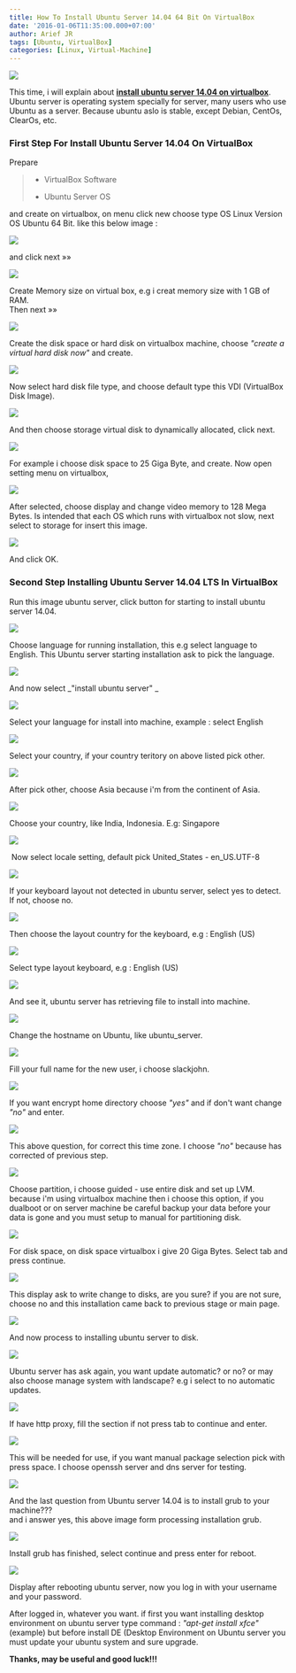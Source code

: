 ```yaml
---
title: How To Install Ubuntu Server 14.04 64 Bit On VirtualBox
date: '2016-01-06T11:35:00.000+07:00'
author: Arief JR
tags: [Ubuntu, VirtualBox]
categories: [Linux, Virtual-Machine]
---
```


![](https://2.bp.blogspot.com/-EB4scJjR3Sw/VoivFDb-UfI/AAAAAAAACi0/PZHz5Jb8Ffo/s1600/ubuntuserver.jpg)

This time, i will explain about [**install ubuntu server 14.04 on virtualbox**](https://tuxnoob.com/tags/linux).  
Ubuntu server is operating system specially for server, many users who use Ubuntu as a server. Because ubuntu aslo is stable, except Debian, CentOs, ClearOs, etc.  

### First Step For Install Ubuntu Server 14.04 On VirtualBox

Prepare   

>   
>   
>   
> * VirtualBox Software
>   
>   
>   
> * Ubuntu Server OS
>   
>   

and create on virtualbox, on menu click new choose type OS Linux Version OS Ubuntu 64 Bit. like this below image :  

![](https://2.bp.blogspot.com/-cU7u_M7epUs/VolERgncfvI/AAAAAAAACjE/wz5NwKToN9s/s1600/Screenshot_20160103_223456.png)

and click next »»  

![](https://4.bp.blogspot.com/-32R3fW2S5zY/VolNAbTGhAI/AAAAAAAACjU/eM4061AjqQ8/s1600/Screenshot_20160103_223509.png)

Create Memory size on virtual box, e.g i creat memory size with 1 GB of RAM.  
Then next »»  

![](https://3.bp.blogspot.com/-PkIbf0z5kcY/VolNidn0pvI/AAAAAAAACjc/hnR997v0CNA/s1600/Screenshot_20160103_223521.png)

Create the disk space or hard disk on virtualbox machine, choose _"create a virtual hard disk now"_ and create.  

![](https://1.bp.blogspot.com/-5qOgH_ou0uc/VolN70133lI/AAAAAAAACjk/nqtgvQx0IdM/s1600/Screenshot_20160103_223530.png)

Now select hard disk file type, and choose default type this VDI (VirtualBox Disk Image).  

![](https://4.bp.blogspot.com/-f82gMz_wzBw/VolOQWnGuxI/AAAAAAAACjs/hJQG3muRebA/s1600/Screenshot_20160103_223543.png)

And then choose storage virtual disk to dynamically allocated, click next.  

![](https://3.bp.blogspot.com/-HLyCneKIowo/VolOgO186II/AAAAAAAACj0/3Ubh9Er2kOo/s1600/Screenshot_20160103_223609.png)

For example i choose disk space to 25 Giga Byte, and create. Now open setting menu on virtualbox,  

![](https://1.bp.blogspot.com/-T-X-WNd5c4I/VolO0n-YZ4I/AAAAAAAACj8/Xs_KmAVXdm0/s1600/Screenshot_20160103_223635.png)

After selected, choose display and change video memory to 128 Mega Bytes. Is intended that each OS which runs with virtualbox not slow, next select to storage for insert this image.  

![](https://4.bp.blogspot.com/-aoJbmmtBg1k/VolPfcAhZ6I/AAAAAAAACkE/FP8ykuKZrTg/s1600/Screenshot_20160103_223705.png)

And click OK.  

### Second Step Installing Ubuntu Server 14.04 LTS In VirtualBox

Run this image ubuntu server, click button for starting to install ubuntu server 14.04.  

![](https://4.bp.blogspot.com/-PUQt3MPXdOs/VoySF7fQwxI/AAAAAAAACkY/RopW5yvtX8E/s1600/Screenshot_20160104_101903.png)

Choose language for running installation, this e.g select language to English. This Ubuntu server starting installation ask to pick the language.  

![](https://1.bp.blogspot.com/-MRdmYcGuY08/VoySFoVq2iI/AAAAAAAACkU/rtiG1ICkyMg/s1600/Screenshot_20160104_101918.png)

And now select _"install ubuntu server" _  

![](https://3.bp.blogspot.com/-yt8Z8TbyrUg/VoySFy9Q2lI/AAAAAAAACkc/BsFNUHov-JQ/s1600/Screenshot_20160104_102141.png)

Select your language for install into machine, example : select English

![](https://4.bp.blogspot.com/-u0k8JerawE8/VoySKc6tkdI/AAAAAAAACl8/LBPwL6RQUkg/s1600/Screenshot_20160104_102157.png)

Select your country, if your country teritory on above listed pick other.  

![](https://1.bp.blogspot.com/-RnL1NTjtEd8/VoySGtTrV4I/AAAAAAAACkk/fRri9K59HY0/s1600/Screenshot_20160104_102214.png)

After pick other, choose Asia because i'm from the continent of Asia.  

![](https://4.bp.blogspot.com/-zmZKBaLjfeM/VoySGwwM1wI/AAAAAAAACks/YMOHM-eh7io/s1600/Screenshot_20160104_102250.png)

Choose your country, like India, Indonesia. E.g: Singapore  

![](https://3.bp.blogspot.com/-FjSObHZl5Sg/VoySHT3ZP1I/AAAAAAAACkw/VtXR6_WLsxY/s1600/Screenshot_20160104_102313.png)

 Now select locale setting, default pick United_States - en_US.UTF-8  

![](https://4.bp.blogspot.com/-FCEBFxA4Vso/VoySHomNBeI/AAAAAAAACk8/3fO-5U2lGqg/s1600/Screenshot_20160104_102505.png)

If your keyboard layout not detected in ubuntu server, select yes to detect. If not, choose no.  

![](https://4.bp.blogspot.com/-wfUdfzvP_ug/VoySIOZmuCI/AAAAAAAAClE/u3rBRwuwd0c/s1600/Screenshot_20160104_102514.png)

Then choose the layout country for the keyboard, e.g : English (US)  

![](https://4.bp.blogspot.com/-DrgvNQetBSk/VoySIhjqZQI/AAAAAAAAClM/yXdQVrpL9kk/s1600/Screenshot_20160104_102528.png)

Select type layout keyboard, e.g : English (US)  

![](https://3.bp.blogspot.com/-CCP52l5hL80/VoySIvkxoEI/AAAAAAAAClQ/_Fvqv1eQqcs/s1600/Screenshot_20160104_102610.png)

And see it, ubuntu server has retrieving file to install into machine.  

![](https://2.bp.blogspot.com/-g4OBIZqyVhU/VoySJahJ_CI/AAAAAAAAClg/CudDsTT2xpU/s1600/Screenshot_20160104_105202.png)

Change the hostname on Ubuntu, like ubuntu_server.  

![](https://2.bp.blogspot.com/-iYUQ3u9j0N4/VoySJ2MJFDI/AAAAAAAACls/GRA8kqbsET8/s1600/Screenshot_20160104_105234.png)

Fill your full name for the new user, i choose slackjohn.  

![](https://2.bp.blogspot.com/-1qwKOYAKgSA/VoySKALE0lI/AAAAAAAACl0/0H3eLMjy3Fs/s1600/Screenshot_20160104_105316.png)

If you want encrypt home directory choose _"yes"_ and if don't want change _"no"_ and enter.  

![](https://3.bp.blogspot.com/-xh3Jad1wgAo/VoySKnLWE2I/AAAAAAAACmA/8hFhO1iAt4o/s1600/Screenshot_20160104_105343.png)

This above question, for correct this time zone. I choose _"no"_ because has corrected of previous step.  

![](https://4.bp.blogspot.com/-umyJINLkxjs/VoySKyIlInI/AAAAAAAACmI/zn2kzYYGnXA/s1600/Screenshot_20160104_114759.png)

Choose partition, i choose guided - use entire disk and set up LVM. because i'm using virtualbox machine then i choose this option, if you dualboot or on server machine be careful backup your data before your data is gone and you must setup to manual for partitioning disk.  

![](https://3.bp.blogspot.com/-mtxBt4YC5jI/VoySLBNb0KI/AAAAAAAACmM/uBnH12oNJUw/s1600/Screenshot_20160104_114833.png)

For disk space, on disk space virtualbox i give 20 Giga Bytes. Select tab and press continue.  

![](https://2.bp.blogspot.com/-FOr7C8lsekI/VoySLk1XZQI/AAAAAAAACmU/h4TBisUVxVI/s1600/Screenshot_20160104_114859.png)

This display ask to write change to disks, are you sure? if you are not sure, choose no and this installation came back to previous stage or main page.  

![](https://1.bp.blogspot.com/-h4BSIfe3aFk/VoySMK6wC8I/AAAAAAAACmc/sLmsw8NQBWs/s1600/Screenshot_20160104_115133.png)

And now process to installing ubuntu server to disk.  

![](https://2.bp.blogspot.com/-SoLSJDbOobw/VoySJNrKYAI/AAAAAAAAClc/cNe83Y1eYPU/s1600/Screenshot_20160104_103738.png)

Ubuntu server has ask again, you want update automatic? or no? or may also choose manage system with landscape? e.g i select to no automatic updates.

![](https://2.bp.blogspot.com/-5mN3iY5Wc_o/VoySMJ-JVnI/AAAAAAAACmg/KmzSWXRASkI/s1600/Screenshot_20160104_121514.png)

If have http proxy, fill the section if not press tab to continue and enter.  

![](https://1.bp.blogspot.com/-dmBZ6rLR0VY/VoySMc_podI/AAAAAAAACmo/TxLrYgq4pUI/s1600/Screenshot_20160104_123622.png)

This will be needed for use, if you want manual package selection pick with press space. I choose openssh server and dns server for testing.  

![](https://3.bp.blogspot.com/-dZlENdc3g6c/VoySRbDVrPI/AAAAAAAACnQ/IBWKukJ_XWE/s1600/Screenshot_20160106_103739.png)

And the last question from Ubuntu server 14.04 is to install grub to your machine???  
and i answer yes, this above image form processing installation grub.  

![](https://1.bp.blogspot.com/-ZDTV9E_ok8k/VoySNNtyxSI/AAAAAAAACm4/1OqkUkPr1Q4/s1600/Screenshot_20160106_103808.png)

Install grub has finished, select continue and press enter for reboot.  

![](https://1.bp.blogspot.com/-fqv7t7ISbh4/VoySNRcOXlI/AAAAAAAACnA/zuNHrWpNOd0/s1600/Screenshot_20160106_103916.png)

Display after rebooting ubuntu server, now you log in with your username and your password.  

After logged in, whatever you want. if first you want installing desktop environment on ubuntu server type command : _"apt-get install xfce"_ (example) but before install DE (Desktop Environment on Ubuntu server you must update your ubuntu system and sure upgrade.  


**Thanks, may be useful and good luck!!!**